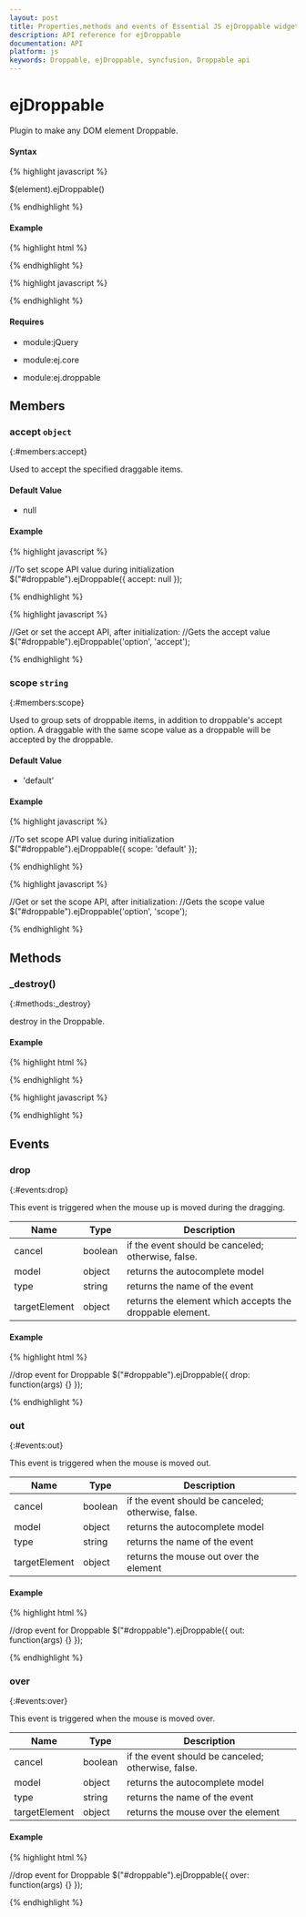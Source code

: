 ```yaml
---
layout: post
title: Properties,methods and events of Essential JS ejDroppable widget
description: API reference for ejDroppable
documentation: API
platform: js
keywords: Droppable, ejDroppable, syncfusion, Droppable api
---
```


# ejDroppable


Plugin to make any DOM element Droppable.  


#### Syntax

{% highlight javascript %}

$(element).ejDroppable()

{% endhighlight %}



#### Example



{% highlight html %}
 
<div  id="dropable" />
 
{% endhighlight %}

{% highlight javascript %}

<script>
// Create Dragable
$('#dropable').ejDroppable();   
</script>

{% endhighlight %}



#### Requires


* module:jQuery


* module:ej.core


* module:ej.droppable

## Members


### accept `object`
{:#members:accept}



Used to accept the specified draggable items.




#### Default Value



* null



#### Example



{% highlight javascript %}
 
//To set scope API value during initialization  
        $("#droppable").ejDroppable({ accept: null });                          
        
{% endhighlight %}


{% highlight javascript %}
 
//Get or set the accept API, after initialization:
        //Gets the accept value  
        $("#droppable").ejDroppable('option', 'accept');
                    
{% endhighlight %}




### scope `string`
{:#members:scope}


Used to group sets of droppable items, in addition to droppable's accept option. A draggable with the same scope value as a droppable will be accepted by the droppable.


#### Default Value



* 'default'




#### Example



{% highlight javascript %}
 
//To set scope API value during initialization  
        $("#droppable").ejDroppable({ scope: 'default' });                             
                
{% endhighlight %}


{% highlight javascript %}
 
//Get or set the scope API, after initialization:
        //Gets the scope value  
        $("#droppable").ejDroppable('option', 'scope');
                     
{% endhighlight %}





## Methods



### _destroy()
{:#methods:_destroy}

destroy in the Droppable.


#### Example


{% highlight html %}
 
<div  id="droppable"> </div > 
 
{% endhighlight %}


{% highlight javascript %}

<script>
// Create droppabaleObj
var droppabaleObj  = $("#droppable").data("ejDroppable");
droppabaleObj.destroy(); 
</script>

{% endhighlight %}



## Events



### drop
{:#events:drop}



This event is triggered when the mouse up is moved during the dragging.

<table class="params">
<thead>
<tr>
<th>Name</th>
<th>Type</th>
<th>Description</th>
</tr>
</thead>
<tbody>
<tr>
<td class="name">
cancel</td>
<td class="type"><span class="param-type">boolean</span></td>
<td class="description">if the event should be canceled; otherwise, false.</td>
</tr>
<tr>
<td class="name">
model</td>
<td class="type"><ts ref="ej.Droppable.Model"/><span class="param-type">object</span></td>
<td class="description">returns the autocomplete model</td>
</tr>
<tr>
<td class="name">
type</td>
<td class="type"><span class="param-type">string</span></td>
<td class="description">returns the name of the event</td>
</tr>
<tr>
<td class="name">
targetElement</td>
<td class="type"><span class="param-type">object</span></td>
<td class="description">returns the element which accepts the droppable element.</td>
</tr>
</tbody>
</table>




#### Example



{% highlight html %}
 
//drop event for Droppable
$("#droppable").ejDroppable({ 
        drop: function(args) {}
});      

{% endhighlight %}





### out
{:#events:out}


This event is triggered when the mouse is moved out.

<table class="params">
<thead>
<tr>
<th>Name</th>
<th>Type</th>
<th>Description</th>
</tr>
</thead>
<tbody>
<tr>
<td class="name">
cancel</td>
<td class="type"><span class="param-type">boolean</span></td>
<td class="description">if the event should be canceled; otherwise, false.</td>
</tr>
<tr>
<td class="name">
model</td>
<td class="type"><ts ref="ej.Droppable.Model"/><span class="param-type">object</span></td>
<td class="description">returns the autocomplete model</td>
</tr>
<tr>
<td class="name">
type</td>
<td class="type"><span class="param-type">string</span></td>
<td class="description">returns the name of the event</td>
</tr>
<tr>
<td class="name">
targetElement</td>
<td class="type"><span class="param-type">object</span></td>
<td class="description">returns the mouse out over the element</td>
</tr>
<tr>
</tbody>
</table>




#### Example



{% highlight html %}
 
//drop event for Droppable
$("#droppable").ejDroppable({ 
        out: function(args) {}
});      

{% endhighlight %}







### over
{:#events:over}


This event is triggered when the mouse is moved over.

<table class="params">
<thead>
<tr>
<th>Name</th>
<th>Type</th>
<th>Description</th>
</tr>
</thead>
<tbody>
<tr>
<td class="name">
cancel</td>
<td class="type"><span class="param-type">boolean</span></td>
<td class="description">if the event should be canceled; otherwise, false.</td>
</tr>
<tr>
<td class="name">
model</td>
<td class="type"><ts ref="ej.Droppable.Model"/><span class="param-type">object</span></td>
<td class="description">returns the autocomplete model</td>
</tr>
<tr>
<td class="name">
type</td>
<td class="type"><span class="param-type">string</span></td>
<td class="description">returns the name of the event</td>
</tr>
<tr>
<td class="name">
targetElement</td>
<td class="type"><span class="param-type">object</span></td>
<td class="description">returns the mouse over the element</td>
</tr>
</tbody>
</table>




#### Example



{% highlight html %}
 
//drop event for Droppable
$("#droppable").ejDroppable({ 
        over: function(args) {}
});     

 {% endhighlight %}




